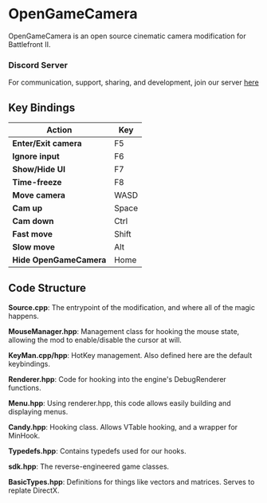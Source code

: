 # OpenGameCamera

OpenGameCamera is an open source cinematic camera modification for Battlefront II.

### Discord Server

For communication, support, sharing, and development, join our server [here](https://discord.gg/HZ676Ff)

## Key Bindings

| Action | Key |
| --- | --- |
| **Enter/Exit camera** | F5 |
| **Ignore input** | F6 |
| **Show/Hide UI** | F7 |
| **Time-freeze** | F8 |
| **Move camera** | WASD |
| **Cam up** | Space |
| **Cam down** | Ctrl |
| **Fast move** | Shift |
| **Slow move** | Alt |
| **Hide OpenGameCamera** | Home |

## Code Structure

**Source.cpp**: The entrypoint of the modification, and where all of the magic happens.  

**MouseManager.hpp**: Management class for hooking the mouse state, allowing the mod to enable/disable the cursor at will.

**KeyMan.cpp/hpp**: HotKey management.  Also defined here are the default keybindings.

**Renderer.hpp**: Code for hooking into the engine's DebugRenderer functions.

**Menu.hpp**: Using renderer.hpp, this code allows easily building and displaying menus.

**Candy.hpp**: Hooking class.  Allows VTable hooking, and a wrapper for MinHook.

**Typedefs.hpp**: Contains typedefs used for our hooks.

**sdk.hpp**: The reverse-engineered game classes.

**BasicTypes.hpp**: Definitions for things like vectors and matrices.  Serves to replate DirectX.